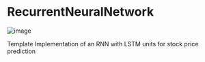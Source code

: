 # RecurrentNeuralNetwork

![image](https://github.com/giorgioroffo/recurrent-neural-network/assets/6114361/4dfac72e-6d57-4e98-a5f0-e8f0232e9595)


Template Implementation of an RNN with LSTM units for stock price prediction

